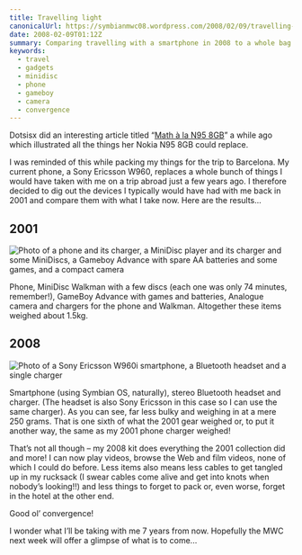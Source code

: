```yaml
---
title: Travelling light
canonicalUrl: https://symbianmwc08.wordpress.com/2008/02/09/travelling-light/
date: 2008-02-09T01:12Z
summary: Comparing travelling with a smartphone in 2008 to a whole bag of gadgets in 2001
keywords:
  - travel
  - gadgets
  - minidisc
  - phone
  - gameboy
  - camera
  - convergence
---
```

Dotsisx did an interesting article titled “[Math à la N95 8GB](http://dotsisx.blogspot.com/2008/01/math-la-n95-8gb.html)” a while ago which illustrated all the things her Nokia N95 8GB could replace.

I was reminded of this while packing my things for the trip to Barcelona. My current phone, a Sony Ericsson W960, replaces a whole bunch of things I would have taken with me on a trip abroad just a few years ago. I therefore decided to dig out the devices I typically would have had with me back in 2001 and compare them with what I take now. Here are the results...

## 2001
![Photo of a phone and its charger, a MiniDisc player and its charger and some MiniDiscs, a Gameboy Advance with spare AA batteries and some games, and a compact camera](/media/symbian-mwc-2008/2001-kit.jpg)

Phone, MiniDisc Walkman with a few discs (each one was only 74 minutes, remember!), GameBoy Advance with games and batteries, Analogue camera and chargers for the phone and Walkman. Altogether these items weighed about 1.5kg.

## 2008
![Photo of a Sony Ericsson W960i smartphone, a Bluetooth headset and a single charger](/media/symbian-mwc-2008/2008-kit.jpg)

Smartphone (using Symbian OS, naturally), stereo Bluetooth headset and charger. (The headset is also Sony Ericsson in this case so I can use the same charger). As you can see, far less bulky and weighing in at a mere 250 grams. That is one sixth of what the 2001 gear weighed or, to put it another way, the same as my 2001 phone charger weighed!

That’s not all though – my 2008 kit does everything the 2001 collection did and more! I can now play videos, browse the Web and film videos, none of which I could do before. Less items also means less cables to get tangled up in my rucksack (I swear cables come alive and get into knots when nobody’s looking!!) and less things to forget to pack or, even worse, forget in the hotel at the other end.

Good ol’ convergence!

I wonder what I’ll be taking with me 7 years from now. Hopefully the MWC next week will offer a glimpse of what is to come...
